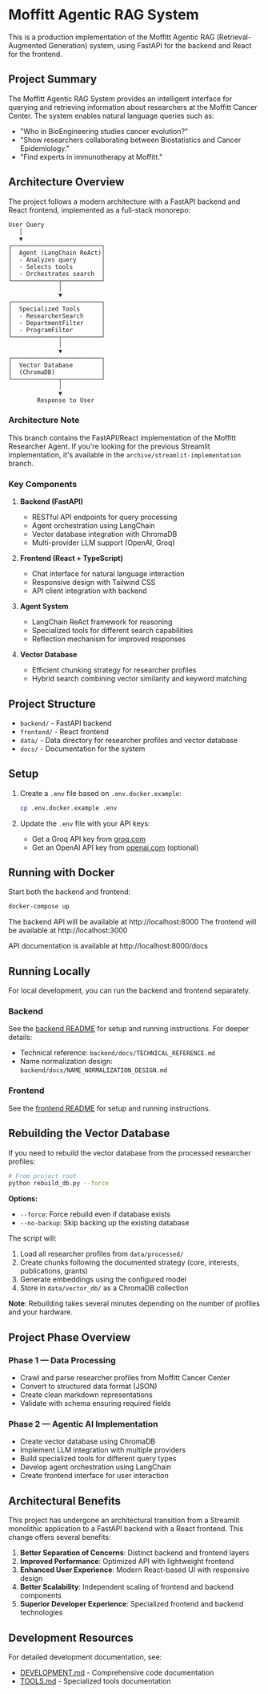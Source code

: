 # Moffitt Agentic RAG System

This is a production implementation of the Moffitt Agentic RAG (Retrieval-Augmented Generation) system, using FastAPI for the backend and React for the frontend.

## Project Summary

The Moffitt Agentic RAG System provides an intelligent interface for querying and retrieving information about researchers at the Moffitt Cancer Center. The system enables natural language queries such as:

- "Who in BioEngineering studies cancer evolution?"
- "Show researchers collaborating between Biostatistics and Cancer Epidemiology."
- "Find experts in immunotherapy at Moffitt."

## Architecture Overview

The project follows a modern architecture with a FastAPI backend and React frontend, implemented as a full-stack monorepo:

```
User Query
   │
   ▼
┌─────────────────────────┐
│  Agent (LangChain ReAct)│
│  - Analyzes query       │
│  - Selects tools        │
│  - Orchestrates search  │
└─────────────┬───────────┘
              │
              ▼
┌─────────────────────────┐
│  Specialized Tools      │
│  - ResearcherSearch     │
│  - DepartmentFilter     │
│  - ProgramFilter        │
└─────────────┬───────────┘
              │
              ▼
┌─────────────────────────┐
│  Vector Database        │
│  (ChromaDB)             │
└─────────────┬───────────┘
              │
              ▼
        Response to User
```

### Architecture Note

This branch contains the FastAPI/React implementation of the Moffitt Researcher Agent. If you're looking for the previous Streamlit implementation, it's available in the `archive/streamlit-implementation` branch.

### Key Components

1. **Backend (FastAPI)**
   - RESTful API endpoints for query processing
   - Agent orchestration using LangChain
   - Vector database integration with ChromaDB
   - Multi-provider LLM support (OpenAI, Groq)

2. **Frontend (React + TypeScript)**
   - Chat interface for natural language interaction
   - Responsive design with Tailwind CSS
   - API client integration with backend

3. **Agent System**
   - LangChain ReAct framework for reasoning
   - Specialized tools for different search capabilities
   - Reflection mechanism for improved responses

4. **Vector Database**
   - Efficient chunking strategy for researcher profiles
   - Hybrid search combining vector similarity and keyword matching

## Project Structure

- `backend/` - FastAPI backend
- `frontend/` - React frontend
- `data/` - Data directory for researcher profiles and vector database
- `docs/` - Documentation for the system

## Setup

1. Create a `.env` file based on `.env.docker.example`:
   ```bash
   cp .env.docker.example .env
   ```

2. Update the `.env` file with your API keys:
   - Get a Groq API key from [groq.com](https://console.groq.com/keys)
   - Get an OpenAI API key from [openai.com](https://platform.openai.com/account/api-keys) (optional)

## Running with Docker

Start both the backend and frontend:
```bash
docker-compose up
```

The backend API will be available at http://localhost:8000
The frontend will be available at http://localhost:3000

API documentation is available at http://localhost:8000/docs

## Running Locally

For local development, you can run the backend and frontend separately.

### Backend

See the [backend README](backend/README.md) for setup and running instructions. For deeper details:
- Technical reference: `backend/docs/TECHNICAL_REFERENCE.md`
- Name normalization design: `backend/docs/NAME_NORMALIZATION_DESIGN.md`

### Frontend

See the [frontend README](frontend/README.md) for setup and running instructions.

## Rebuilding the Vector Database

If you need to rebuild the vector database from the processed researcher profiles:

```bash
# From project root
python rebuild_db.py --force
```

**Options:**
- `--force`: Force rebuild even if database exists
- `--no-backup`: Skip backing up the existing database

The script will:
1. Load all researcher profiles from `data/processed/`
2. Create chunks following the documented strategy (core, interests, publications, grants)
3. Generate embeddings using the configured model
4. Store in `data/vector_db/` as a ChromaDB collection

**Note**: Rebuilding takes several minutes depending on the number of profiles and your hardware.

## Project Phase Overview

### Phase 1 — Data Processing

- Crawl and parse researcher profiles from Moffitt Cancer Center
- Convert to structured data format (JSON)
- Create clean markdown representations
- Validate with schema ensuring required fields

### Phase 2 — Agentic AI Implementation

- Create vector database using ChromaDB
- Implement LLM integration with multiple providers
- Build specialized tools for different query types
- Develop agent orchestration using LangChain
- Create frontend interface for user interaction

## Architectural Benefits

This project has undergone an architectural transition from a Streamlit monolithic application to a FastAPI backend with a React frontend. This change offers several benefits:

1. **Better Separation of Concerns**: Distinct backend and frontend layers
2. **Improved Performance**: Optimized API with lightweight frontend
3. **Enhanced User Experience**: Modern React-based UI with responsive design
4. **Better Scalability**: Independent scaling of frontend and backend components
5. **Superior Developer Experience**: Specialized frontend and backend technologies

## Development Resources

For detailed development documentation, see:
- [DEVELOPMENT.md](docs/DEVELOPMENT.md) - Comprehensive code documentation
- [TOOLS.md](docs/TOOLS.md) - Specialized tools documentation

